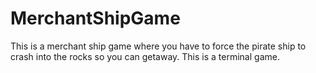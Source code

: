 # MerchantShipGame
This is a merchant ship game where you have to force the pirate ship to crash into the rocks so you can getaway. This is a terminal game.
